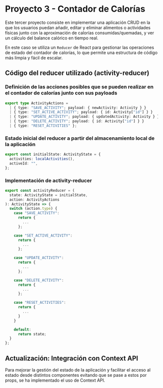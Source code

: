 # Proyecto 3 - Contador de Calorías

Este tercer proyecto consiste en implementar una aplicación CRUD en la que los
usuarios puedan añadir, editar y eliminar alimentos o actividades físicas junto
con la aproximación de calorías consumidas/quemadas, y ver un cálculo del
balance calórico en tiempo real.

En este caso se utiliza un `Reducer` de React para gestionar las operaciones de
estado del contador de calorías, lo que permite una estructura de código más
limpia y fácil de escalar.

## Código del reducer utilizado (activity-reducer)

### Definición de las acciones posibles que se pueden realizar en el contador de calorías junto con sus payloads

```typescript
export type ActivityActions =
  | { type: "SAVE_ACTIVITY"; payload: { newActivity: Activity } }
  | { type: "SET_ACTIVE_ACTIVITY"; payload: { id: Activity["id"] } }
  | { type: "UPDATE_ACTIVITY"; payload: { updatedActivity: Activity } }
  | { type: "DELETE_ACTIVITY"; payload: { id: Activity["id"] } }
  | { type: "RESET_ACTIVITIES" };
```

### Estado inicial del reducer a partir del almacenamiento local de la aplicación

```typescript
export const initialState: ActivityState = {
  activities: localActivities(),
  activeId: "",
};
```

### Implementación de activity-reducer

```typescript
export const activityReducer = (
  state: ActivityState = initialState,
  action: ActivityActions
): ActivityState => {
  switch (action.type) {
    case "SAVE_ACTIVITY":
      return {
        ...
      };

    case "SET_ACTIVE_ACTIVITY":
      return {
        ...
      };

    case "UPDATE_ACTIVITY":
      return {
        ...
      };

    case "DELETE_ACTIVITY":
      return {
        ...
      };

    case "RESET_ACTIVITIES":
      return {
        ...
      }
    }

    default:
      return state;
  }
};
```
## Actualización: Integración con Context API

Para mejorar la gestión del estado de la aplicación y facilitar el acceso al estado desde distintos componentes evitando que se pase a estos por props, se ha implementado el uso de Context API.

